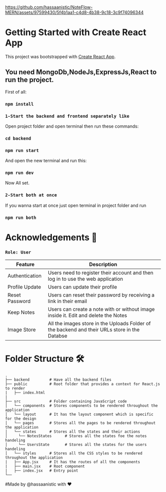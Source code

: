 https://github.com/hassaanistic/NoteFlow-MERN/assets/97599430/5f4b1aa1-c4d8-4b38-9c18-3c9f74096344
# Getting Started with Create React App
This project was bootstrapped with [Create React App](https://github.com/facebook/create-react-app).

## You need MongoDb,NodeJs,ExpressJs,React to run the project.
First of all:



### `npm install`

### `1-Start the backend and frontend separately like`
Open project folder and open terminal then run these commands:
### `cd backend`
### `npm run start`
And open the new terminal and run this:
### `npm run dev`
Now All set.

### `2-Start both at once`
If you wanna start at once just open terminal in project folder and run 
### `npm run both`


# Acknowledgements 🔎

### `Role: User`

| Feature           | Description                                                                                     |
| ----------------- | ----------------------------------------------------------------------------------------------- |
| Authentication    | Users need to register their account and then log in to use the web application                |
| Profile Update    | Users can update their profile                                                                  |
| Reset Password    | Users can reset their password by receiving a link in their email                                |
| Keep Notes        | Users can create a note with or without image inside it. Edit and delete the Notes                |
| Image Store        | All the images store in the Uploads Folder of the backend and their URLs store in the Databse                |

# Folder Structure 🛠
    .
    ├── backend         # Have all the backend files
    ├── public          # Root folder that provides a context for React.js to render      
    |   ├── index.html          
    |
    ├── src             # Folder containing JavaScript code                     
    │   └── components  # Stores components to be rendered throughout the application
    │   └── layout      # It has the layout component which is specific for the design
    │   └── pages       # Stores all the pages to be rendered throughout the application
    │   └── states      # Stores all the states and their actions
    │     └── NotesStates      # Stores all the states foe the notes handeling
    │     └── UsersState       # Stores all the states for the users handeling
    │   └── styles      # Stores all the CSS styles to be rendered throughout the application
    |   ├── App.jsx     # It has the routes of all the components 
    |   ├── main.jsx    # Root component
    |   ├── index.jsx   # Entry point 
    └──   
#Made by @hassaanistic with ♥ 
